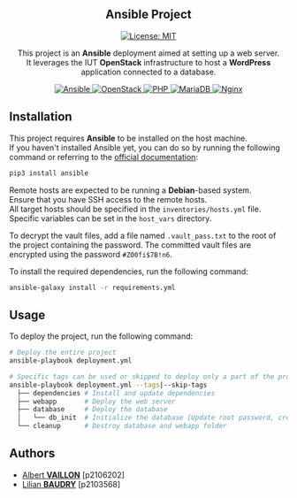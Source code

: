 <section align="center">
  <h1>
    Ansible Project
  </h1>

  <a href="./LICENSE">  
    <img src="https://img.shields.io/badge/License-MIT-yellow.svg" alt="License: MIT">
  </a>

  </br>

  <p>
    This project is an <strong>Ansible</strong> deployment aimed at setting up a web server.
    </br>
    It leverages the IUT <strong>OpenStack</strong> infrastructure to host a <strong>WordPress</strong> application connected to a database.
  </p>

  <div>
    <a href="https://www.ansible.com/">
      <img src="https://img.shields.io/badge/Ansible-grey" alt="Ansible">
    </a>
    <a href="https://iutdoua-os.univ-lyon1.fr/">
      <img src="https://img.shields.io/badge/OpenStack-red.svg" alt="OpenStack">
    </a>
    <a href="https://www.php.net/">
      <img src="https://img.shields.io/badge/PHP-blue.svg" alt="PHP">
    </a>
    <a href="https://www.mariaDB.org/">
      <img src="https://img.shields.io/badge/mariaDB-orange.svg" alt="MariaDB">
    </a>
    <a href="https://www.nginx.com/">
      <img src="https://img.shields.io/badge/Nginx-green.svg" alt="Nginx">
    </a>
  </div>

</section>

## Installation

This project requires **Ansible** to be installed on the host machine.<br>
If you haven't installed Ansible yet, you can do so by running the following command or referring to the [official documentation](https://docs.ansible.com/ansible/latest/installation_guide/intro_installation.html):

```bash
pip3 install ansible
```

Remote hosts are expected to be running a **Debian**-based system.<br>
Ensure that you have SSH access to the remote hosts.<br>
All target hosts should be specified in the `inventories/hosts.yml` file. Specific variables can be set in the `host_vars` directory.

To decrypt the vault files, add a file named `.vault_pass.txt` to the root of the project containing the password. The committed vault files are encrypted using the password `#ZO0fi$7B!n6`.

To install the required dependencies, run the following command:

```bash
ansible-galaxy install -r requirements.yml
```

## Usage

To deploy the project, run the following command:

```bash
# Deploy the entire project
ansible-playbook deployment.yml

# Specific tags can be used or skipped to deploy only a part of the project
ansible-playbook deployment.yml --tags|--skip-tags 
  ├── dependencies # Install and update dependencies
  ├── webapp       # Deploy the web server
  ├── database     # Deploy the database
  │   └── db_init  # Initialize the database [Update root password, create new database, create new user]
  └── cleanup      # Destroy database and webapp folder

```

## Authors

- [Albert **VAILLON**](mailto:albert.vaillon@etu.univ-lyon1.fr) [p2106202]
- [Lilian **BAUDRY**](mailto:lilian.baudry@etu.univ-lyon1.fr) [p2103568]